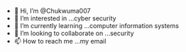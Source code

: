 - 👋 Hi, I’m @Chukwuma007
- 👀 I’m interested in ...cyber security
- 🌱 I’m currently learning ...computer information systems
- 💞️ I’m looking to collaborate on ...security
- 📫 How to reach me ...my email 

<!---
Chukwuma007/Chukwuma007 is a ✨ special ✨ repository because its `README.md` (this file) appears on your GitHub profile.
You can click the Preview link to take a look at your changes.
--->
